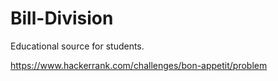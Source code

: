 # Bill-Division
Educational source for students.

https://www.hackerrank.com/challenges/bon-appetit/problem

